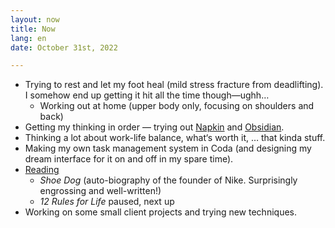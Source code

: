 ```yaml
---
layout: now
title: Now
lang: en
date: October 31st, 2022

---
```

* Trying to rest and let my foot heal (mild stress fracture from deadlifting). I somehow end up getting it hit all the time though—ughh…
  * Working out at home (upper body only, focusing on shoulders and back)
* Getting my thinking in order — trying out [Napkin](https://www.napkin.one/) and [Obsidian](https://obsidian.md/).
* Thinking a lot about work-life balance, what‘s worth it, … that kinda stuff.
* Making my own task management system in Coda (and designing my dream interface for it on and off in my spare time).
* [Reading](/reading/) 
  * _Shoe Dog_ (auto-biography of the founder of Nike. Surprisingly engrossing and well-written!) 
  * _12 Rules for Life_ paused, next up
* Working on some small client projects and trying new techniques.